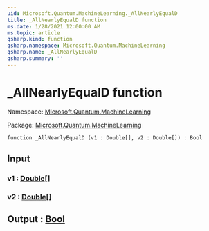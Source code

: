 ```yaml
---
uid: Microsoft.Quantum.MachineLearning._AllNearlyEqualD
title: _AllNearlyEqualD function
ms.date: 1/28/2021 12:00:00 AM
ms.topic: article
qsharp.kind: function
qsharp.namespace: Microsoft.Quantum.MachineLearning
qsharp.name: _AllNearlyEqualD
qsharp.summary: ''
---
```


# _AllNearlyEqualD function

Namespace: [Microsoft.Quantum.MachineLearning](xref:Microsoft.Quantum.MachineLearning)

Package: [Microsoft.Quantum.MachineLearning](https://nuget.org/packages/Microsoft.Quantum.MachineLearning)




```qsharp
function _AllNearlyEqualD (v1 : Double[], v2 : Double[]) : Bool
```


## Input

### v1 : [Double](xref:microsoft.quantum.lang-ref.double)[]




### v2 : [Double](xref:microsoft.quantum.lang-ref.double)[]





## Output : [Bool](xref:microsoft.quantum.lang-ref.bool)

